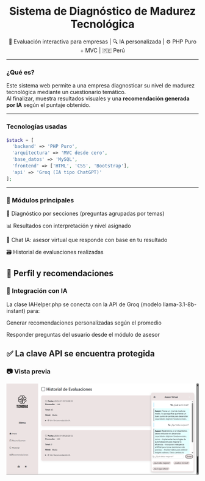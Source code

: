 <h1 align="center">Sistema de Diagnóstico de Madurez Tecnológica</h1>

<p align="center">
  🧠 Evaluación interactiva para empresas | 🔍 IA personalizada | ⚙️ PHP Puro + MVC | 🇵🇪 Perú
</p>

---

### ¿Qué es?

Este sistema web permite a una empresa diagnosticar su nivel de madurez tecnológica mediante un cuestionario temático.  
Al finalizar, muestra resultados visuales y una **recomendación generada por IA** según el puntaje obtenido.

---

### Tecnologías usadas

```php
$stack = [
  'backend' => 'PHP Puro',
  'arquitectura' => 'MVC desde cero',
  'base_datos' => 'MySQL',
  'frontend' => ['HTML', 'CSS', 'Bootstrap'],
  'api' => 'Groq (IA tipo ChatGPT)'
];
```
---
### 📌 Módulos principales
📝 Diagnóstico por secciones (preguntas agrupadas por temas)

📊 Resultados con interpretación y nivel asignado

🤖 Chat IA: asesor virtual que responde con base en tu resultado

🗃️ Historial de evaluaciones realizadas

👤 Perfil y recomendaciones
---

### 🤖 Integración con IA
La clase IAHelper.php se conecta con la API de Groq (modelo llama-3.1-8b-instant) para:

Generar recomendaciones personalizadas según el promedio

Responder preguntas del usuario desde el módulo de asesor

✅ La clave API se encuentra protegida
---
### 📷 Vista previa

![Vista previa del sistema](https://raw.githubusercontent.com/GaelTech404/diagnostico_tecnologico/main/public/assets/img/madurez_tech.jpg)
